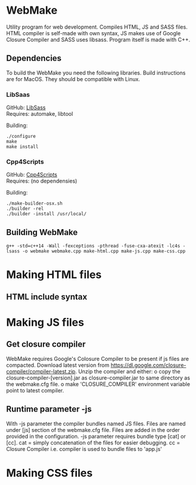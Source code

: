 # WebMake
Utility program for web development. Compiles HTML, JS and SASS files. HTML compiler is self-made with own syntax, JS makes use of Google Closure Compiler and SASS uses libsass. Program itself is made with C++.

## Dependencies
To build the WebMake you need the following libraries. Build instructions are for MacOS. They should be compatible with Linux.

### LibSaas
GitHub: [LibSass](https://github.com/sass/libsass "LibSass GitHub Project")  
Requires: automake, libtool

Building:
```
./configure
make
make install
```
### Cpp4Scripts
GitHub: [Cpp4Scripts](https://github.com/merenluotoa/cpp4scripts "C++ for scripts library")  
Requires: (no dependensies)

Building:
```
./make-builder-osx.sh
./builder -rel
./builder -install /usr/local/
```
## Building WebMake
```
g++ -std=c++14 -Wall -fexceptions -pthread -fuse-cxa-atexit -lc4s -lsass -o webmake webmake.cpp make-html.cpp make-js.cpp make-css.cpp
```

# Making HTML files
## HTML include syntax

# Making JS files
## Get closure compiler
WebMake requires Google's Colosure Compiler to be present if js files are compacted. Download latest version from https://dl.google.com/closure-compiler/compiler-latest.zip. Unzip the compiler and either:
  o copy the closure-compiler-[version].jar as closure-compiler.jar to same directory as the webmake.cfg file.
  o make 'CLOSURE_COMPILER' environment variable point to latest compiler.

## Runtime parameter -js
With -js parameter the compiler bundles named JS files. Files are named
under [js] section of the webmake.cfg file. Files are added in the order provided in the
configuration. -js parameter requires bundle type [cat] or [cc]. cat = simply concatenation of the
files for easier debugging. cc = Closure Compiler i.e. compiler is used to bundle files to 'app.js'

# Making CSS files
